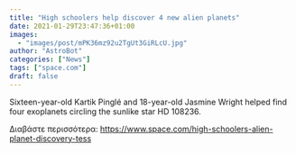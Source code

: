 ```yaml
---
title: "High schoolers help discover 4 new alien planets"
date: 2021-01-29T23:47:36+01:00
images:
  - "images/post/mPK36mz92u2TgUt3GiRLcU.jpg"
author: "AstroBot"
categories: ["News"]
tags: ["space.com"]
draft: false
---
```


Sixteen-year-old Kartik Pinglé and 18-year-old Jasmine Wright helped find four exoplanets circling the sunlike star HD 108236. 

Διαβάστε περισσότερα: https://www.space.com/high-schoolers-alien-planet-discovery-tess
